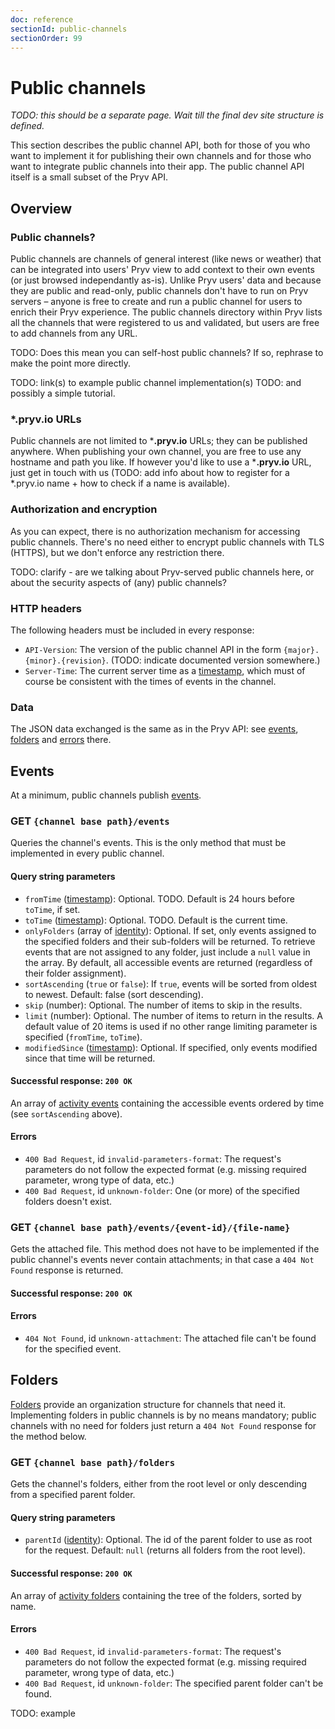 ```yaml
---
doc: reference
sectionId: public-channels
sectionOrder: 99
---
```


# Public channels

*TODO: this should be a separate page. Wait till the final dev site structure is defined.*

This section describes the public channel API, both for those of you who want to implement it for publishing their own channels and for those who want to integrate public channels into their app. The public channel API itself is a small subset of the Pryv API.


## Overview

### Public channels?

Public channels are channels of general interest (like news or weather) that can be integrated into users' Pryv view to add context to their own events (or just browsed independantly as-is). Unlike Pryv users' data and because they are public and read-only, public channels don't have to run on Pryv servers – anyone is free to create and run a public channel for users to enrich their Pryv experience. The public channels directory within Pryv lists all the channels that were registered to us and validated, but users are free to add channels from any URL.

TODO: Does this mean you can self-host public channels? If so, rephrase to make the point more directly.

TODO: link(s) to example public channel implementation(s)
TODO: and possibly a simple tutorial.

### ***.pryv.io** URLs

Public channels are not limited to ***.pryv.io** URLs; they can be published anywhere. When publishing your own channel, you are free to use any hostname and path you like. If however you'd like to use a ***.pryv.io** URL, just get in touch with us (TODO: add info about how to register for a *.pryv.io name + how to check if a name is available).


### Authorization and encryption

As you can expect, there is no authorization mechanism for accessing public channels. There's no need either to encrypt public channels with TLS (HTTPS), but we don't enforce any restriction there.

TODO: clarify - are we talking about Pryv-served public channels here, or about the security aspects of (any) public channels? 

### HTTP headers

The following headers must be included in every response:

- `API-Version`: The version of the public channel API in the form `{major}.{minor}.{revision}`. (TODO: indicate documented version somewhere.)
- `Server-Time`: The current server time as a [timestamp](#data-structure-timestamp), which must of course be consistent with the times of events in the channel.


### Data

The JSON data exchanged is the same as in the Pryv API: see [events](#data-structure-event), [folders](#data-structure-folder) and [errors](#data-structure-error) there.


## Events

At a minimum, public channels publish [events](#data-structure-event).


### GET `{channel base path}/events`

Queries the channel's events. This is the only method that must be implemented in every public channel.

#### Query string parameters

- `fromTime` ([timestamp](#data-structure-timestamp)): Optional. TODO. Default is 24 hours before `toTime`, if set.
- `toTime` ([timestamp](#data-structure-timestamp)): Optional. TODO. Default is the current time.
- `onlyFolders` (array of [identity](#data-structure-identity)): Optional. If set, only events assigned to the specified folders and their sub-folders will be returned. To retrieve events that are not assigned to any folder, just include a `null` value in the array. By default, all accessible events are returned (regardless of their folder assignment).
- `sortAscending` (`true` or `false`): If `true`, events will be sorted from oldest to newest. Default: false (sort descending).
- `skip` (number): Optional. The number of items to skip in the results.
- `limit` (number): Optional. The number of items to return in the results. A default value of 20 items is used if no other range limiting parameter is specified (`fromTime`, `toTime`).
- `modifiedSince` ([timestamp](#data-structure-timestamp)): Optional. If specified, only events modified since that time will be returned.

#### Successful response: `200 OK`

An array of [activity events](#data-structure-event) containing the accessible events ordered by time (see `sortAscending` above).

#### Errors

- `400 Bad Request`, id `invalid-parameters-format`: The request's parameters do not follow the expected format (e.g. missing required parameter, wrong type of data, etc.)
- `400 Bad Request`, id `unknown-folder`: One (or more) of the specified folders doesn't exist.


### GET `{channel base path}/events/{event-id}/{file-name}`

Gets the attached file. This method does not have to be implemented if the public channel's events never contain attachments; in that case a `404 Not Found` response is returned.

#### Successful response: `200 OK`

#### Errors

- `404 Not Found`, id `unknown-attachment`: The attached file can't be found for the specified event.


## Folders

[Folders](#data-structure-folder) provide an organization structure for channels that need it. Implementing folders in public channels is by no means mandatory; public channels with no need for folders just return a `404 Not Found` response for the method below.


### GET `{channel base path}/folders`

Gets the channel's folders, either from the root level or only descending from a specified parent folder.

#### Query string parameters

- `parentId` ([identity](#data-structure-identity)): Optional. The id of the parent folder to use as root for the request. Default: `null` (returns all folders from the root level).

#### Successful response: `200 OK`

An array of [activity folders](#data-structure-folder) containing the tree of the folders, sorted by name.

#### Errors

- `400 Bad Request`, id `invalid-parameters-format`: The request's parameters do not follow the expected format (e.g. missing required parameter, wrong type of data, etc.)
- `400 Bad Request`, id `unknown-folder`: The specified parent folder can't be found.

TODO: example
